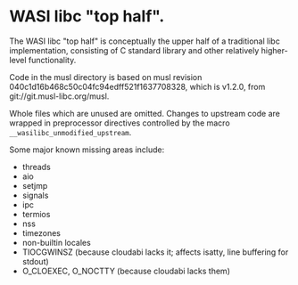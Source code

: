 # WASI libc "top half".

The WASI libc "top half" is conceptually the upper half of a traditional libc
implementation, consisting of C standard library and other relatively
higher-level functionality.

Code in the musl directory is based on musl revision
040c1d16b468c50c04fc94edff521f1637708328, which is v1.2.0, from
git://git.musl-libc.org/musl.

Whole files which are unused are omitted. Changes to upstream code are wrapped
in preprocessor directives controlled by the macro `__wasilibc_unmodified_upstream`.

Some major known missing areas include:
 - threads
 - aio
 - setjmp
 - signals
 - ipc
 - termios
 - nss
 - timezones
 - non-builtin locales
 - TIOCGWINSZ (because cloudabi lacks it; affects isatty, line buffering for stdout)
 - O\_CLOEXEC, O\_NOCTTY (because cloudabi lacks them)
